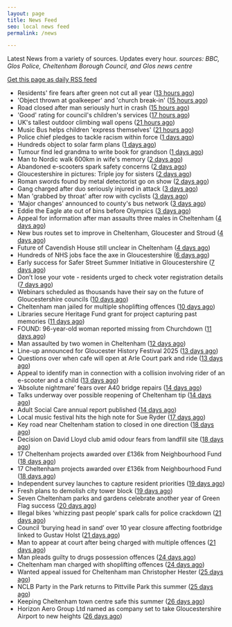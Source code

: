 ```yaml
---
layout: page
title: News Feed
seo: local news feed
permalink: /news

---
```


Latest News from a variety of sources. Updates every hour.
_sources: BBC, Glos Police, Cheltenham Borough Council, and Glos news centre_

[Get this page as daily RSS feed](/daily.rss)

<!-- news_marker starts -->
- Residents' fire fears after green not cut all year ([13 hours ago](https://www.bbc.com/news/articles/cg5029qqvqvo?at_medium=RSS&at_campaign=rss))
- 'Object thrown at goalkeeper' and 'church break-in' ([15 hours ago](https://www.bbc.com/news/articles/c8ryk3x1yvdo?at_medium=RSS&at_campaign=rss))
- Road closed after man seriously hurt in crash ([15 hours ago](https://www.bbc.com/news/articles/c3v3w1xqz3ko?at_medium=RSS&at_campaign=rss))
- 'Good' rating for council's children's services ([17 hours ago](https://www.bbc.com/news/articles/cjr128jdxvlo?at_medium=RSS&at_campaign=rss))
- UK's tallest outdoor climbing wall opens ([21 hours ago](https://www.bbc.com/news/articles/cm2veg37znko?at_medium=RSS&at_campaign=rss))
- Music Bus helps children 'express themselves' ([21 hours ago](https://www.bbc.com/news/articles/cq58lx4w005o?at_medium=RSS&at_campaign=rss))
- Police chief pledges to tackle racism within force ([1 days ago](https://www.bbc.com/news/articles/cq58gnn8w8eo?at_medium=RSS&at_campaign=rss))
- Hundreds object to solar farm plans ([1 days ago](https://www.bbc.com/news/articles/c1kzedx187xo?at_medium=RSS&at_campaign=rss))
- Tumour find led grandma to write book for grandson ([1 days ago](https://www.bbc.com/news/articles/cpqvdwn1d70o?at_medium=RSS&at_campaign=rss))
- Man to Nordic walk 600km in wife's memory ([2 days ago](https://www.bbc.com/news/articles/cpqvlepg2rdo?at_medium=RSS&at_campaign=rss))
- Abandoned e-scooters spark safety concerns ([2 days ago](https://www.bbc.com/news/articles/cjw64q2dgvyo?at_medium=RSS&at_campaign=rss))
- Gloucestershire in pictures: Triple joy for sisters ([2 days ago](https://www.bbc.com/news/articles/cx29nvlld82o?at_medium=RSS&at_campaign=rss))
- Roman swords found by metal detectorist go on show ([2 days ago](https://www.bbc.com/news/articles/ce83n0n9x3wo?at_medium=RSS&at_campaign=rss))
- Gang charged after duo seriously injured in attack ([3 days ago](https://www.bbc.com/news/articles/c860wxz0nvvo?at_medium=RSS&at_campaign=rss))
- Man 'grabbed by throat' after row with cyclists ([3 days ago](https://www.bbc.com/news/articles/cy407z0zz8jo?at_medium=RSS&at_campaign=rss))
- 'Major changes' announced to county's bus network ([3 days ago](https://www.bbc.com/news/articles/c5ypvzkevp4o?at_medium=RSS&at_campaign=rss))
- Eddie the Eagle ate out of bins before Olympics ([3 days ago](https://www.bbc.com/news/articles/c4gj7p814gro?at_medium=RSS&at_campaign=rss))
- Appeal for information after man assaults three males in Cheltenham ([4 days ago](https://gloucesternewscentre.co.uk/appeal-for-information-after-man-assaults-three-males-in-cheltenham/))
- New bus routes set to improve in Cheltenham, Gloucester and Stroud ([4 days ago](https://gloucesternewscentre.co.uk/new-bus-routes-set-to-improve-in-cheltenham-gloucester-and-stroud/))
- Future of Cavendish House still unclear in Cheltenham ([4 days ago](https://www.bbc.co.uk/sounds/play/p0lt903y?at_medium=RSS&at_campaign=rss))
- Hundreds of NHS jobs face the axe in Gloucestershire ([6 days ago](https://gloucesternewscentre.co.uk/hundreds-of-nhs-jobs-face-the-axe-in-gloucestershire/))
- Early success for Safer Street Summer Initiative in Gloucestershire ([7 days ago](https://gloucesternewscentre.co.uk/early-success-for-safer-street-summer-initiative-in-gloucestershire/))
- Don’t lose your vote - residents urged to check voter registration details ([7 days ago](https://www.cheltenham.gov.uk/news/article/3037/dont_lose_your_vote_-_residents_urged_to_check_voter_registration_details))
- Webinars scheduled as thousands have their say on the future of Gloucestershire councils ([10 days ago](https://gloucesternewscentre.co.uk/webinars-scheduled-as-thousands-have-their-say-on-the-future-of-gloucestershire-councils/))
- Cheltenham man jailed for multiple shoplifting offences ([10 days ago](https://gloucesternewscentre.co.uk/cheltenham-man-jailed-for-multiple-shoplifting-offences/))
- Libraries secure Heritage Fund grant for project capturing past memories ([11 days ago](https://gloucesternewscentre.co.uk/libraries-secure-heritage-fund-grant-for-project-capturing-past-memories/))
- FOUND: 96-year-old woman reported missing from Churchdown ([11 days ago](https://gloucesternewscentre.co.uk/search-for-96-year-old-woman-reported-missing-from-churchdown/))
- Man assaulted by two women in Cheltenham ([12 days ago](https://gloucesternewscentre.co.uk/man-assaulted-by-two-women-in-cheltenham/))
- Line-up announced for Gloucester History Festival 2025 ([13 days ago](https://gloucesternewscentre.co.uk/line-up-announced-for-gloucester-history-festival-2025/))
- Questions over when cafe will open at Arle Court park and ride ([13 days ago](https://gloucesternewscentre.co.uk/questions-over-when-cafe-will-open-at-arle-court-park-and-ride/))
- Appeal to identify man in connection with a collision involving rider of an e-scooter and a child ([13 days ago](https://gloucesternewscentre.co.uk/appeal-to-identify-man-in-connection-with-a-collision-involving-rider-of-an-e-scooter-and-a-child/))
- ‘Absolute nightmare’ fears over A40 bridge repairs ([14 days ago](https://gloucesternewscentre.co.uk/absolute-nightmare-fears-over-a40-bridge-repairs/))
- Talks underway over possible reopening of Cheltenham tip ([14 days ago](https://gloucesternewscentre.co.uk/talks-underway-over-possible-reopening-of-cheltenham-tip/))
- Adult Social Care annual report published ([14 days ago](https://gloucesternewscentre.co.uk/adult-social-care-annual-report-published/))
- Local music festival hits the high note for Sue Ryder ([17 days ago](https://gloucesternewscentre.co.uk/local-music-festival-hits-the-high-note-for-sue-ryder/))
- Key road near Cheltenham station to closed in one direction ([18 days ago](https://gloucesternewscentre.co.uk/key-road-near-cheltenham-station-to-closed-in-one-direction/))
- Decision on David Lloyd club amid odour fears from landfill site ([18 days ago](https://gloucesternewscentre.co.uk/decision-on-david-lloyd-club-amid-odour-fears-from-landfill-site/))
- 17 Cheltenham projects awarded over £136k from Neighbourhood Fund ([18 days ago](https://gloucesternewscentre.co.uk/17-cheltenham-projects-awarded-over-136k-from-neighbourhood-fund/))
- 17 Cheltenham projects awarded over £136k from Neighbourhood Fund ([18 days ago](https://www.cheltenham.gov.uk/news/article/3036/17_cheltenham_projects_awarded_over_136k_from_neighbourhood_fund))
- Independent survey launches to capture resident priorities ([19 days ago](https://www.cheltenham.gov.uk/news/article/3035/independent_survey_launches_to_capture_resident_priorities))
- Fresh plans to demolish city tower block ([19 days ago](https://www.bbc.co.uk/sounds/play/p0lqdgnz?at_medium=RSS&at_campaign=rss))
- Seven Cheltenham parks and gardens celebrate another year of Green Flag success ([20 days ago](https://www.cheltenham.gov.uk/news/article/3034/seven_cheltenham_parks_and_gardens_celebrate_another_year_of_green_flag_success))
- Illegal bikes ‘whizzing past people’ spark calls for police crackdown ([21 days ago](https://gloucesternewscentre.co.uk/illegal-bikes-whizzing-past-people-spark-calls-for-police-crackdown/))
- Council ‘burying head in sand’ over 10 year closure affecting footbridge linked to Gustav Holst ([21 days ago](https://gloucesternewscentre.co.uk/council-burying-head-in-sand-over-10-year-closure-affecting-footbridge-linked-to-gustav-holst/))
- Man to appear at court after being charged with multiple offences ([21 days ago](https://gloucesternewscentre.co.uk/man-to-appear-at-court-after-being-charged-with-multiple-offences/))
- Man pleads guilty to drugs possession offences ([24 days ago](https://gloucesternewscentre.co.uk/man-pleads-guilty-to-drugs-possession-offences/))
- Cheltenham man charged with shoplifting offences ([24 days ago](https://gloucesternewscentre.co.uk/cheltenham-man-charged-with-shoplifting-offences/))
- Wanted appeal issued for Cheltenham man Christopher Hester ([25 days ago](https://gloucesternewscentre.co.uk/wanted-appeal-issued-for-cheltenham-man-christopher-hester/))
- NCLB Party in the Park returns to Pittville Park this summer ([25 days ago](https://www.cheltenham.gov.uk/news/article/3033/nclb_party_in_the_park_returns_to_pittville_park_this_summer))
- Keeping Cheltenham town centre safe this summer ([26 days ago](https://www.cheltenham.gov.uk/news/article/3032/keeping_cheltenham_town_centre_safe_this_summer))
- Horizon Aero Group Ltd named as company set to take Gloucestershire Airport to new heights ([26 days ago](https://www.cheltenham.gov.uk/news/article/3031/horizon_aero_group_ltd_named_as_company_set_to_take_gloucestershire_airport_to_new_heights))

<!-- news_marker ends -->
